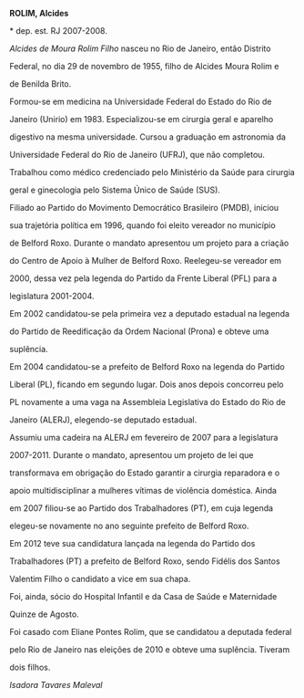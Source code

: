 **ROLIM, Alcides**



\* dep. est. RJ 2007-2008.



*Alcides de Moura Rolim Filho* nasceu no Rio de Janeiro, então Distrito

Federal, no dia 29 de novembro de 1955, filho de Alcides Moura Rolim e

de Benilda Brito.



Formou-se em medicina na Universidade Federal do Estado do Rio de

Janeiro (Unirio) em 1983. Especializou-se em cirurgia geral e aparelho

digestivo na mesma universidade. Cursou a graduação em astronomia da

Universidade Federal do Rio de Janeiro (UFRJ), que não completou.



Trabalhou como médico credenciado pelo Ministério da Saúde para cirurgia

geral e ginecologia pelo Sistema Único de Saúde (SUS).



Filiado ao Partido do Movimento Democrático Brasileiro (PMDB), iniciou

sua trajetória política em 1996, quando foi eleito vereador no município

de Belford Roxo. Durante o mandato apresentou um projeto para a criação

do Centro de Apoio à Mulher de Belford Roxo. Reelegeu-se vereador em

2000, dessa vez pela legenda do Partido da Frente Liberal (PFL) para a

legislatura 2001-2004.



Em 2002 candidatou-se pela primeira vez a deputado estadual na legenda

do Partido de Reedificação da Ordem Nacional (Prona) e obteve uma

suplência.



Em 2004 candidatou-se a prefeito de Belford Roxo na legenda do Partido

Liberal (PL), ficando em segundo lugar. Dois anos depois concorreu pelo

PL novamente a uma vaga na Assembleia Legislativa do Estado do Rio de

Janeiro (ALERJ), elegendo-se deputado estadual.



Assumiu uma cadeira na ALERJ em fevereiro de 2007 para a legislatura

2007-2011. Durante o mandato, apresentou um projeto de lei que

transformava em obrigação do Estado garantir a cirurgia reparadora e o

apoio multidisciplinar a mulheres vítimas de violência doméstica. Ainda

em 2007 filiou-se ao Partido dos Trabalhadores (PT), em cuja legenda

elegeu-se novamente no ano seguinte prefeito de Belford Roxo.



Em 2012 teve sua candidatura lançada na legenda do Partido dos

Trabalhadores (PT) a prefeito de Belford Roxo, sendo Fidélis dos Santos

Valentim Filho o candidato a vice em sua chapa.



Foi, ainda, sócio do Hospital Infantil e da Casa de Saúde e Maternidade

Quinze de Agosto.



Foi casado com Eliane Pontes Rolim, que se candidatou a deputada federal

pelo Rio de Janeiro nas eleições de 2010 e obteve uma suplência. Tiveram

dois filhos.



*Isadora Tavares Maleval*



